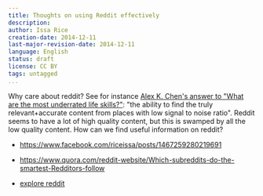 ```yaml
---
title: Thoughts on using Reddit effectively
description: 
author: Issa Rice
creation-date: 2014-12-11
last-major-revision-date: 2014-12-11
language: English
status: draft
license: CC BY
tags: untagged
...
```


Why care about reddit?
See for instance [Alex K. Chen's answer to "What are the most underrated life skills?"](https://www.quora.com/What-are-the-most-underrated-life-skills/answer/Alex-K-Chen): "the ability to find the truly relevant\+accurate content from places with low signal to noise ratio".
Reddit seems to have a lot of high quality content, but this is swamped by all the low quality content.
How can we find useful information on reddit?

- <https://www.facebook.com/riceissa/posts/1467259280219691>

- <https://www.quora.com/reddit-website/Which-subreddits-do-the-smartest-Redditors-follow>

- [explore reddit](http://paulrosenzweig.com/explore-reddit/)
